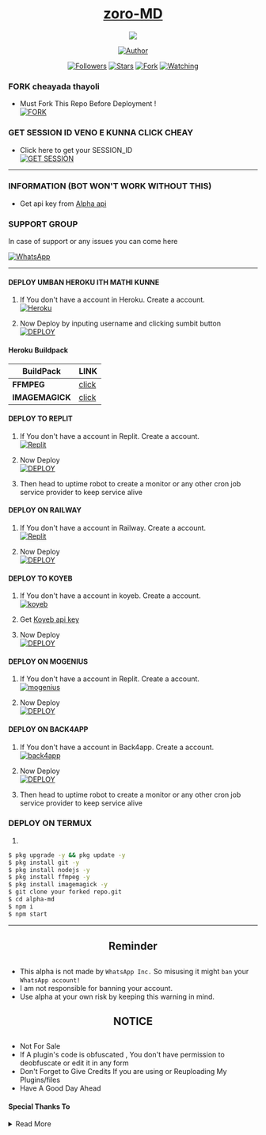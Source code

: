  <p align="center">  
  <a href="https://github.com/C-iph3r">
    <h1 align="center">zoro-MD</h1>
  </a>
</p>
<p align="center"> 
<img src="https://komarev.com/ghpvc/?username=C-iph3r&color=brightgreen" />
<p/>
<p align="center">
<a href="https://github.com/C-iph3r"><img title="Author" src="https://img.shields.io/badge/Alpha-md-black?style=for-the-badge&logo=whatsApp"></a>
<p/>
<p align="center">
<a href="https://github.com/C-iph3r?tab=followers"><img title="Followers" src="https://img.shields.io/github/followers/C-iph3r?label=Followers&style=social"></a>
<a href="https://github.com/C-iph3r/alpha-md/stargazers/"><img title="Stars" src="https://img.shields.io/github/stars/C-iph3r/alpha-md?&style=social"></a>
<a href="https://github.com/C-iph3r/alpha-md/fork"><img title="Fork" src="https://img.shields.io/github/forks/C-iph3r/alpha-md?style=social"></a>
<a href="https://github.com/C-iph3r/alpha-md/watchers"><img title="Watching" src="https://img.shields.io/github/watchers/C-iph3r/alpha-md?label=Watching&style=social"></a>
</p>



### FORK cheayada thayoli

- Must Fork This Repo Before Deployment !
   <br> 
<a href="https://github.com/C-iph3r/alpha-md/fork"><img title="FORK" src="https://img.shields.io/badge/FORK-h?color=black&style=for-the-badge&logo=stackshare"></a>


### GET SESSION ID VENO E KUNNA CLICK CHEAY
- Click here to get your SESSION_ID
   <br>
<a href='https://session.alpha-md.rf.gd/' target="_blank"><img alt='GET SESSION' src='https://img.shields.io/badge/SCAN-QR-100000?style=for-the-badge&logo=scan&logoColor=white&labelColor=black&color=black'/></a>

***
### INFORMATION (BOT WON'T WORK WITHOUT THIS)
- Get api key from  [Alpha api](https://worthwhile-mandy-c-iph3r.koyeb.app/signup)
### SUPPORT GROUP
In case of support or any issues you can come here

[![WhatsApp](https://img.shields.io/badge/alpha-md-25D366?style=for-the-badge&logo=whatsapp&logoColor=white)](https://chat.whatsapp.com/BGWpp9qySw81CGrqRM3ceg) 

***

#### DEPLOY UMBAN  HEROKU ITH MATHI KUNNE

1. If You don't have a account in Heroku. Create a account.
    <br>
<a href='https://heroku.com' target="_blank"><img alt='Heroku' src='https://img.shields.io/badge/-Create-black?style=for-the-badge&logo=heroku'/></a>

2. Now Deploy by inputing username and clicking sumbit button
    <br>
<a href='https://worthwhile-mandy-c-iph3r.koyeb.app/deploy/heroku' target="_blank"><img alt='DEPLOY' src='https://img.shields.io/badge/-DEPLOY-black?style=for-the-badge&logo=heroku'/></a>

#### Heroku Buildpack
| BuildPack | LINK |
|--------|--------|
| **FFMPEG** |[click](https://github.com/jonathanong/heroku-buildpack-ffmpeg-latest) |
| **IMAGEMAGICK** | [click](https://github.com/DuckyTeam/heroku-buildpack-imagemagick) |

#### DEPLOY TO REPLIT 

1. If You don't have a account in Replit. Create a account.
    <br>
<a href='https://www.replit.com/' target="_blank"><img alt='Replit' src='https://img.shields.io/badge/-Create-black?style=for-the-badge&logo=replit'/></a>

2. Now Deploy
    <br>
<a href='https://repl.it/github/C-iph3r/alpha-md' target="_blank"><img alt='DEPLOY' src='https://img.shields.io/badge/-IMPORT-black?style=for-the-badge&logo=replit'/></a>
3. Then head to uptime robot to create a monitor or any other cron job service provider to keep service alive

#### DEPLOY ON RAILWAY

1. If You don't have a account in Railway. Create a account.
    <br>
<a href='https://railway.app' target="_blank"><img alt='Replit' src='https://img.shields.io/badge/-Create-black?style=for-the-badge&logo=railway'/></a>

2. Now Deploy
    <br>
<a href='https://railway.app' target="_blank"><img alt='DEPLOY' src='https://img.shields.io/badge/-DEPLOY-black?style=for-the-badge&logo=railway'/></a>



#### DEPLOY TO KOYEB 

1. If You don't have a account in koyeb. Create a account.
    <br>
<a href='https://app.koyeb.com/auth/signup' target="_blank"><img alt='koyeb' src='https://img.shields.io/badge/-Create-black?style=for-the-badge&logo=koyeb'/></a>

2. Get [Koyeb api key](https://app.koyeb.com/account/api)

3. Now Deploy
    <br>
<a href='https://app.koyeb.com/apps/new/import-project' target="_blank"><img alt='DEPLOY' src='https://img.shields.io/badge/-DEPLOY-black?style=for-the-badge&logo=koyeb'/></a>

#### DEPLOY ON MOGENIUS

1. If You don't have a account in Replit. Create a account.
    <br>
<a href='https://mogenius.com' target="_blank"><img alt='mogenius' src='https://img.shields.io/badge/-Create-black?style=for-the-badge&logo=genius'/></a>

2. Now Deploy
    <br>
<a href='https://mogenius.com' target="_blank"><img alt='DEPLOY' src='https://img.shields.io/badge/-DEPLOY-black?style=for-the-badge&logo=genius'/></a>

#### DEPLOY ON BACK4APP

1. If You don't have a account in Back4app. Create a account.
    <br>
<a href='https://www.back4app.com/signup?' target="_blank"><img alt='back4app' src='https://img.shields.io/badge/Back4App-000000?style=for-the-badge&logo=back4app&logoColor=white&labelColor=000000&color=000000'/></a>

2. Now Deploy
    <br>
<a href='https://mogenius.com' target="_blank"><img alt='DEPLOY' src='https://img.shields.io/badge/Back4App-000000?style=for-the-badge&logo=back4app&logoColor=white&labelColor=000000&color=000000'/></a>
3. Then head to uptime robot to create a monitor or any other cron job service provider to keep service alive

### DEPLOY ON TERMUX
1. 
```sh
$ pkg upgrade -y && pkg update -y
$ pkg install git -y
$ pkg install nodejs -y
$ pkg install ffmpeg -y
$ pkg install imagemagick -y
$ git clone your forked repo.git
$ cd alpha-md
$ npm i 
$ npm start
```
---------

<h2 align="center">  Reminder
</h2>
   
## 
- This alpha is not made by `WhatsApp Inc.` So misusing it might `ban` your `WhatsApp account!`
- I am not responsible for banning your account.
- Use alpha at your own risk by keeping this warning in mind.


<h2 align="center">  NOTICE
</h2>
   
## 
- Not For Sale
- If A plugin's code is obfuscated , You don't have permission to deobfuscate or edit it in any form 
- Don't Forget to Give Credits If you are using or Reuploading My Plugins/files
- Have A Good Day Ahead

#### Special Thanks To

<details close>
<summary>Read More</summary>

<br>

* [`Inrl`](https://github.com/I-NRL)
* [`alip`](https://github.com/AlipBot)

 </details>
